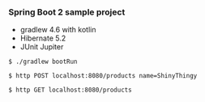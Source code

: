 ### Spring Boot 2 sample project
- gradlew 4.6 with kotlin
- Hibernate 5.2
- JUnit Jupiter

`
$ ./gradlew bootRun
`

`
$ http POST localhost:8080/products name=ShinyThingy
`

`
$ http GET localhost:8080/products
`
